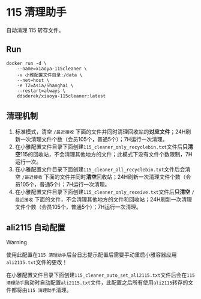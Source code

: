 # 115 清理助手

自动清理 115 转存文件。

## Run

```shell
docker run -d \
    --name=xiaoya-115cleaner \
    -v 小雅配置文件目录:/data \
    --net=host \
    -e TZ=Asia/Shanghai \
    --restart=always \
    ddsderek/xiaoya-115cleaner:latest
```

## 清理机制

1. 标准模式，清空 `/最近接收` 下面的文件并同时清理回收站的**对应文件**；24H刷新一次清理文件个数（会员105个，普通5个）；7H运行一次清理。
2. 在小雅配置文件目录下面创建`115_cleaner_only_recyclebin.txt`文件后**只清空**115的回收站，不会清理其他地方的文件；此模式下没有文件个数限制，7H运行一次。
3. 在小雅配置文件目录下面创建`115_cleaner_all_recyclebin.txt`文件后会清空 `/最近接收` 下面的文件并同时**清空**回收站；24H刷新一次清理文件个数（会员105个，普通5个）；7H运行一次清理。
4. 在小雅配置文件目录下面创建`115_cleaner_only_receive.txt`文件后**只清空** `/最近接收` 下面的文件，不会清理其他地方的文件和回收站；24H刷新一次清理文件个数（会员105个，普通5个）；7H运行一次清理。

## ali2115 自动配置

> [!warning]
> 使用此配置在`115 清理助手`后台日志提示配置后需要手动重启小雅容器应用`ali2115.txt`文件的更改！

在小雅配置文件目录下面创建`115_cleaner_auto_set_ali2115.txt`文件后会在`115 清理助手`启动时自动配置`ali2115.txt`文件，此配置之后所有使用`ali2115`转存的文件都将由`115 清理助手`清理。
